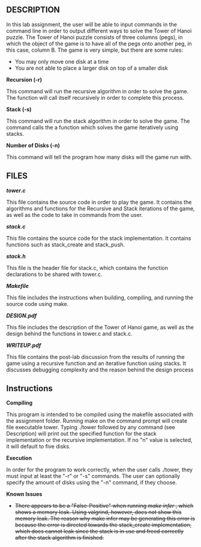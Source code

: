 ## DESCRIPTION

In this lab assignment, the user will be able to input commands in the command line in order to output different ways to solve the Tower of Hanoi puzzle. The Tower of Hanoi puzzle consists of three columns (pegs), in which the object of the game is to have all of the pegs onto another peg, in this case, column B. The game is very simple, but there are some rules:

- You may only move one disk at a time
- You are not able to place a larger disk on top of a smaller disk

**Recursion (-r)**

This command will run the recursive algorithm in order to solve the game. The function will call itself recursively in order to complete this process.

**Stack (-s)**

This command will run the stack algorithm in order to solve the game. The command calls the a function which solves the game iteratively using stacks.

**Number of Disks (-n)**

This command will tell the program how many disks will the game run with.

## FILES

***tower.c***

This file contains the source code in order to play the game. It contains the algorithms and functions for the Recursive and Stack iterations of the game, as well as the code to take in commands from the user.

***stack.c***

This file contains the source code for the stack implementation. It contains functions such as stack_create and stack_push.

***stack.h***

This file is the header file for stack.c, which contains the function declarations to be shared with tower.c.

***Makefile***

This file includes the instructions when building, compiling, and running the source code using make.

***DESIGN.pdf***

This file includes the description of the Tower of Hanoi game, as well as the design behind the functions in tower.c and stack.c.

***WRITEUP.pdf***

This file contains the post-lab discussion from the results of running the game using a recursive function and an iterative function using stacks. It discusses debugging complexity and the reason behind the design process

## Instructions

**Compiling**

This program is intended to be compiled using the makefile associated with the assignment folder. Running make on the command prompt will create file executable tower. Typing ./tower followed by any command (see Description) will print out the specified function for the stack implementation or the recursive implementation. If no "n" value is selected, it will default to five disks.

**Execution**

In order for the program to work correctly, when the user calls ./tower, they must input at least the "-r" or "-s" commands. The user can optionally specify the amount of disks using the "-n" command, if they choose.

**Known Issues**

- ~~There appears to be a "False-Positive" when running *make infer* , which shows a memory leak. Using valgrind, however, does not show this memory leak. The reason why make infer may be generating this error is because the error is directed towards the stack_create implementation, which does cannot leak since the stack is in use and freed correctly after the stack algorithm is finished.~~

